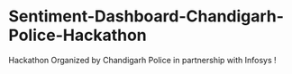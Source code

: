 # Sentiment-Dashboard-Chandigarh-Police-Hackathon
Hackathon Organized by Chandigarh Police in partnership with Infosys !
